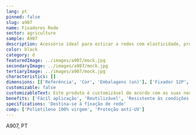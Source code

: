 ```yaml
---
lang: pt
pinned: false
slug: a907
name: Fixadores Rede
sector: agriculture
sample: A907
description: Acessório ideal para esticar a redes com elasticidade, promovendo uma fixação perfeita da rede.
color: black
category: d
featuredImage: ../images/a907/mock.jpg
secondaryImage: ../images/a907/mock.jpg
tertiaryImage: ../images/a907/mock.jpg
characteristics: []
dimensions: [['Referência', 'Cor', 'Embalagens (un)'], ['Fixador 12P', 'Preto', '1500']]
customizable: false
customizableText: Este produto é customizável de acordo com as suas necessidades. Contacte-nos para mais informações.
benefits: ['Fácil aplicação', 'Reutilizável', 'Resistente às condições climatéricas']
specifications: 'Destina-se à fixação de rede'
comp: ['Polietileno 100% virgem', 'Proteção anti-UV']
---
```


A907, PT
